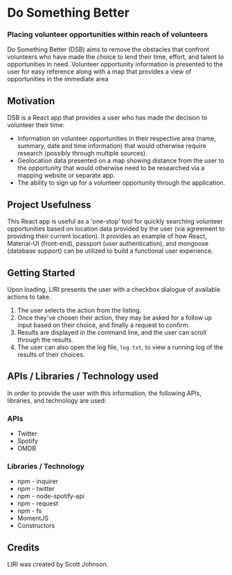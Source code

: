 # Do Something Better
### Placing volunteer opportunities within reach of volunteers

Do Something Better (DSB) aims to remove the obstacles that confront volunteers who have made the choice to lend their time, effort, and talent to opportunities in need.  Volunteer opportunity information is presented to the user for easy reference along with a map that provides a view of opportunities in the immediate area

## Motivation
DSB is a React app that provides a user who has made the decision to volunteer their time:
* Information on volunteer opportunities in their respective area (name, summary, date and time information) that would otherwise require research (possibly through multiple sources).
* Geolocation data presented on a map showing distance from the user to the opportunity that would otherwise need to be researched via a mapping website or separate app.
* The ability to sign up for a volunteer opportunity through the application.

## Project Usefulness
This React app is useful as a 'one-stop' tool for quickly searching volunteer opportunities based on location data provided by the user (via agreement to providing their current location).  It provides an example of how React, Material-UI (front-end), passport (user authentication), and mongoose (database support) can be utilized to build a functional user experience.

## Getting Started
Upon loading, LIRI presents the user with a checkbox dialogue of available actions to take.

1.  The user selects the action from the listing.
2.  Once they've chosen their action, they may be asked for a follow up input based on their choice, and finally a request to confirm.
3.  Results are displayed in the command line, and the user can scroll through the results.
4.  The user can also open the log file, `log.txt`, to view a running log of the results of their choices.

## APIs / Libraries / Technology used
In order to provide the user with this information, the following APIs, libraries, and technology are used:

### APIs
* Twitter
* Spotify
* OMDB

### Libraries / Technology
* npm - inquirer
* npm - twitter
* npm - node-spotify-api
* npm - request
* npm - fs
* MomentJS
* Constructors

## Credits
LIRI was created by Scott Johnson.